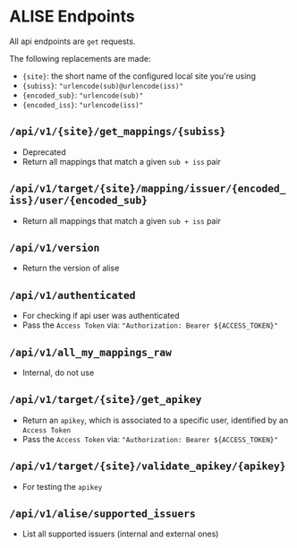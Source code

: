 # ALISE Endpoints

All api endpoints are `get` requests.

The following replacements are made:

- `{site}`: the short name of the configured local site you're using
- `{subiss}`: `"urlencode(sub)@urlencode(iss)"`
- `{encoded_sub}`: `"urlencode(sub)"`
- `{encoded_iss}`: `"urlencode(iss)"`

## `/api/v1/{site}/get_mappings/{subiss}`

- Deprecated
- Return all mappings that match a given `sub + iss` pair

## `/api/v1/target/{site}/mapping/issuer/{encoded_iss}/user/{encoded_sub}`

- Return all mappings that match a given `sub + iss` pair

## `/api/v1/version`

- Return the version of alise

## `/api/v1/authenticated`

- For checking if api user was authenticated
- Pass the `Access Token` via: `"Authorization: Bearer ${ACCESS_TOKEN}"`

## `/api/v1/all_my_mappings_raw`

- Internal, do not use


## `/api/v1/target/{site}/get_apikey`

- Return an `apikey`, which is associated to a specific user, identified
    by an `Access Token`
- Pass the `Access Token` via: `"Authorization: Bearer ${ACCESS_TOKEN}"`


## `/api/v1/target/{site}/validate_apikey/{apikey}`

- For testing the `apikey`


## `/api/v1/alise/supported_issuers`

- List all supported issuers (internal and external ones)
